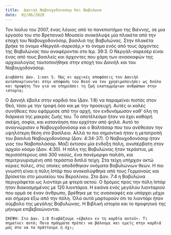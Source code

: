 ```yaml
---
title:  Δανιηλ Ναβουχοδονοσορ Και Βαβυλωνα
date:  02/06/2020
---
```


Τον Ιούλιο του 2007, ένας λόγιος από το πανεπιστήμιο της Βιέννης, σε μια εργασία του στο Βρετανικό Μουσείο ανακάλυψε μία πλακέτα από την εποχή του Ναβουχοδονόσορ, βασιλιά της Βαβυλώνας. Στην πλακέτα βρήκε το όνομα «Νεργάλ-σαρεσέρ,» το όνομα ενός από τους άρχοντες της Βαβυλώνας που αναφέρονται στο Ιερ. 39:3. Ο Νεργάλ-σαρεσέρ είναι ένας από τους βασιλείς και άρχοντες που χάρη των ανασκαφών της αρχαιολογίας ταυτοποιήθηκε στην εποχή του Δανιήλ και του Ναβουχοδονόσορ.

`Διαβάστε Δαν. 1:και 5. Πώς οι αρχικές αποφάσεις του Δανιήλ ανταποκρίνονται στην απόφαση του Θεού να τον χρησιμοποιήσει ως δούλο και προφήτη Του για να επηρεάσει τη ζωή εκατομμύριων ανθρώπων στην ιστορία;`

Ο Δανιήλ έβαλε στην καρδιά του (Δαν. 1:8) να παραμείνει πιστός στον Θεό, τόσο με την τροφή όσο και με την προσευχή. Αυτές οι καλές συνήθειες που εφάρμοσε από την αρχή, τον ενδυνάμωσαν καθ’ όλη τη διάρκεια της μακράς ζωής του. Το αποτέλεσμα ήταν να έχει καθαρή σκέψη, σοφία, και κατανόηση που ερχόταν από ψηλά. Αυτό το αναγνώρισαν ο Ναβουχοδονόσορ και ο Βαλτάσαρ που του ανέθεσαν την υψηλότερη θέση στο βασίλειο. Αλλά το πιο σημαντικό ήταν η μετατροπή του βασιλιά Ναβουχοδονόσορ (Δαν. 4:34-37). Ο Ναβουχοδονόσορ ήταν γιος του Ναβοπολάσαρ. Μαζί έκτισαν μία ένδοξη πόλη, ανυπέρβατη στον αρχαίο κόσμο (Δαν. 4:30). Η πόλη της Βαβυλώνας ήταν τεράστια, με περισσότερους από 300 ναούς, ένα πανέμορφο παλάτι, και περιτριγυρισμένη από τεράστια διπλά τείχη. Στα τείχη υπήρχαν οκτώ κύριες πύλες, στις οποίες αποδόθηκαν ονόματα Βαβυλώνιων θεών. Η πιο γνωστή είναι η πύλη Ιστάρ που ανακαλύφθηκε από τους Γερμανούς και βρίσκεται στο μουσείου του Βερολίνου. Στο Δαν. 7:4 η Βαβυλώνα περιγράφεται ως λιοντάρι με φτερά αετού. Ο δρόμος προς την πύλη Ιστάρ ήταν διακοσμημένος με 120 λιοντάρια. Η εικόνα ενός μεγάλου λιονταριού που ορμά σε έναν άνθρωπο, βρέθηκε με τις ανασκαφές και υπάρχει μέχρι και σήμερα έξω από την πόλη. Όλα αυτά μαρτυρούν ότι το λιοντάρι ήταν σύμβολο της μεγάλης Βαβυλώνας. Η Βιβλική ιστορία και το προφητικό της μήνυμα επιβεβαιώνονται.

`ΣΚΕΨΗ: Στο Δαν. 1:8 διαβάζουμε «έβαλεν εν τη καρδία αυτού». Τι σημαίνει αυτό; Ποια πράγματα πρέπει να βάλουμε και εμείς στην καρδιά μας στο να τα πράττουμε ή όχι;`